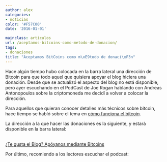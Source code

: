 ```yaml
---
author: alex
categories:
- noticias
color: '#F57C00'
date: '2016-01-01'

mainclass: articulos
url: /aceptamos-bitcoins-como-metodo-de-donacion/
tags:
- donaciones
title: "Aceptamos BitCoins como m\xE9todo de donaci\xF3n"
---
```


Hace algún tiempo hubo colocada en la barra lateral una dirección de Bitcoin para que todo aquel que quisiera apoyar el blog hiciera una donación. Desde que se actualizó el aspecto del blog no está disponible, pero ayer escuchando en el PodCast de Joe Rogan hablando con Andreas Antonopoulos sobre la criptomoneda me decidí a volver a colocar la dirección.

Para aquellos que quieran conocer detalles más técnicos sobre bitcoin, hace tiempo se habló sobre el tema en [cómo funciona el bitcoin][1].

La dirección a la que hacer las donaciones es la siguiente, y estará disponible en la barra lateral:
<!--more--><!--ad-->
<div >
<amp-img on="tap:lightbox1" role="button" tabindex="0" layout="responsive" src="/img/2014/01/Donar.png" width="178px" height="178px" /><br /><a  href="bitcoin:1DP3t19aiM1HgtaJbviB4bFvi5jrT5ccqA?label=El%20Baul%20del%20programador">¿Te gusta el Blog? Apóyanos mediante Bitcoins</a>
</div>

Por último, recomiendo a los lectores escuchar el podcast:

<span class="embed-youtube" ></span>



 [1]: https://elbauldelprogramador.com/como-funciona-el-bitcoin-la-cripto-moneda/ "Cómo funciona el Bitcoin, la cripto-moneda"

